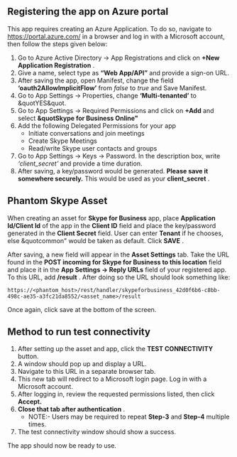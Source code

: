 [comment]: # " File: readme.md"
[comment]: # "  Copyright (c) 2019-2020 Splunk Inc."
[comment]: # ""
[comment]: # "Licensed under Apache 2.0 (https://www.apache.org/licenses/LICENSE-2.0.txt)"
[comment]: # ""
[comment]: # ""
## Registering the app on Azure portal

This app requires creating an Azure Application. To do so, navigate to <https://portal.azure.com/>
in a browser and log in with a Microsoft account, then follow the steps given below:  

1.  Go to Azure Active Directory → App Registrations and click on **+New Application Registration**
    .
2.  Give a name, select type as **“Web App/API”** and provide a sign-on URL.
3.  After saving the app, open Manifest, change the field **‘oauth2AllowImplicitFlow’** from *false*
    to *true* and Save Manifest.
4.  Go to App Settings → Properties, change **‘Multi-tenanted’** to &quotYES&quot.
5.  Go to App Settings → Required Permissions and click on **+Add** and select **&quotSkype for
    Business Online"**
6.  Add the following Delegated Permissions for your app
    -   Initiate conversations and join meetings
    -   Create Skype Meetings
    -   Read/write Skype user contacts and groups
7.  Go to App Settings → Keys → Password. In the description box, write *‘client_secret’* and
    provide a time duration.
8.  After saving, a key/password would be generated. **Please save it somewhere securely.** This
    would be used as your **client_secret** .

## Phantom Skype Asset

When creating an asset for **Skype for Business** app, place **Application Id/Client Id** of the app
in the **Client ID** field and place the key/password generated in the **Client Secret** field. User
can enter **Tenant** if he chooses, else &quotcommon" would be taken as default. Click **SAVE** .  
  
After saving, a new field will appear in the **Asset Settings** tab. Take the URL found in the
**POST incoming for Skype for Business to this location** field and place it in the **App Settings
-> Reply URLs** field of your registered app. To this URL, add **/result** . After doing so the URL
should look something like:  
  

    https://<phantom_host>/rest/handler/skypeforbusiness_42d0f6b6-c8bb-498c-ae35-a3fc21da8552/<asset_name>/result

  
Once again, click save at the bottom of the screen.

## Method to run test connectivity

  

1.  After setting up the asset and app, click the **TEST CONNECTIVITY** button.
2.  A window should pop up and display a URL.
3.  Navigate to this URL in a separate browser tab.
4.  This new tab will redirect to a Microsoft login page. Log in with a Microsoft account.
5.  After logging in, review the requested permissions listed, then click **Accept.**
6.  **Close that tab after authentication** .  
    -   NOTE:- Users may be required to repeat **Step-3** and **Step-4** multiple times.
7.  The test connectivity window should show a success.

  
The app should now be ready to use.
